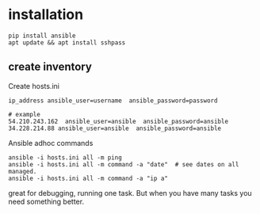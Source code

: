 

# installation
```
pip install ansible
apt update && apt install sshpass
```

## create inventory
Create hosts.ini

```
ip_address ansible_user=username  ansible_password=password

# example
54.210.243.162  ansible_user=ansible  ansible_password=ansible
34.228.214.88 ansible_user=ansible  ansible_password=ansible
```



Ansible adhoc commands
```
ansible -i hosts.ini all -m ping
ansible -i hosts.ini all -m command -a "date"  # see dates on all managed.
ansible -i hosts.ini all -m command -a "ip a"

```

great for debugging, running one task. But when you have many tasks you need something better.
